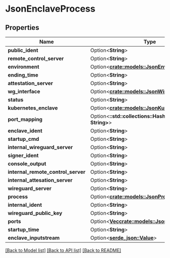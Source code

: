 # JsonEnclaveProcess

## Properties

Name | Type | Description | Notes
------------ | ------------- | ------------- | -------------
**public_ident** | Option<**String**> |  | [optional]
**remote_control_server** | Option<**String**> |  | [optional]
**environment** | Option<[**crate::models::JsonEnvironment**](json_Environment.md)> |  | [optional]
**ending_time** | Option<**String**> |  | [optional]
**attestation_server** | Option<**String**> |  | [optional]
**wg_interface** | Option<[**crate::models::JsonWireguardInterface**](json_WireguardInterface.md)> |  | [optional]
**status** | Option<**String**> |  | [optional]
**kubernetes_enclave** | Option<[**crate::models::JsonKubernetesEnclave**](json_KubernetesEnclave.md)> |  | [optional]
**port_mapping** | Option<**::std::collections::HashMap<String, String>**> |  | [optional]
**enclave_ident** | Option<**String**> |  | [optional]
**startup_cmd** | Option<**String**> |  | [optional]
**internal_wireguard_server** | Option<**String**> |  | [optional]
**signer_ident** | Option<**String**> |  | [optional]
**console_output** | Option<**String**> |  | [optional]
**internal_remote_control_server** | Option<**String**> |  | [optional]
**internal_attesation_server** | Option<**String**> |  | [optional]
**wireguard_server** | Option<**String**> |  | [optional]
**process** | Option<[**crate::models::JsonProcess**](json_Process.md)> |  | [optional]
**internal_ident** | Option<**String**> |  | [optional]
**wireguard_public_key** | Option<**String**> |  | [optional]
**ports** | Option<[**Vec<crate::models::JsonEnclavePort>**](json_EnclavePort.md)> |  | [optional]
**startup_time** | Option<**String**> |  | [optional]
**enclave_inputstream** | Option<[**serde_json::Value**](.md)> |  | [optional]

[[Back to Model list]](../README.md#documentation-for-models) [[Back to API list]](../README.md#documentation-for-api-endpoints) [[Back to README]](../README.md)


